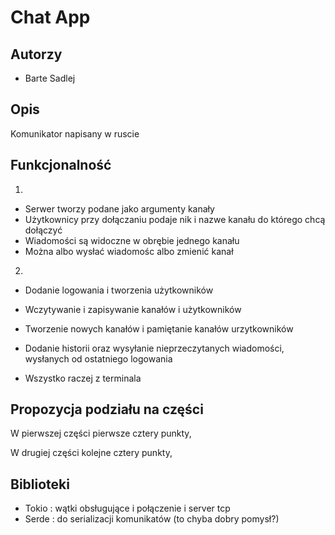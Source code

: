 # Chat App

## Autorzy
- Barte Sadlej 

## Opis
Komunikator napisany w ruscie

## Funkcjonalność
1)
- Serwer tworzy podane jako argumenty kanały
- Użytkownicy przy dołączaniu podaje nik i nazwe kanału do którego chcą dołączyć
- Wiadomości są widoczne w obrębie jednego kanału
- Można albo wysłać wiadomośc albo zmienić kanał

2)
- Dodanie logowania i tworzenia użytkowników 
- Wczytywanie i zapisywanie kanałów i użytkowników
- Tworzenie nowych kanałów i pamiętanie kanałów urzytkowników 
- Dodanie historii oraz wysyłanie nieprzeczytanych wiadomości, wysłanych od ostatniego logowania 

- Wszystko raczej z terminala
## Propozycja podziału na części
W pierwszej części pierwsze cztery punkty, 

W drugiej części kolejne cztery punkty, 

## Biblioteki
- Tokio : wątki obsługujące i połączenie i server tcp
- Serde : do serializacji komunikatów (to chyba dobry pomysł?)
